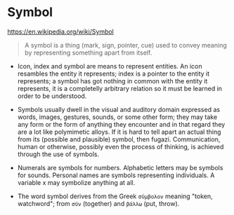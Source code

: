 # Symbol

https://en.wikipedia.org/wiki/Symbol

> A symbol is a thing (mark, sign, pointer, cue) used to convey meaning by representing something apart from itself.

* Icon, index and symbol are means to represent entities. An icon resambles the entity it represents; index is a pointer to the entity it represents; a symbol has got nothing in common with the entity it represents, it is a completelly arbitrary relation so it must be learned in order to be understood.

* Symbols usually dwell in the visual and auditory domain expressed as words, images, gestures, sounds, or some other form; they may take any form or the form of anything they encounter and in that regard they are a lot like polymimetic alloys. If it is hard to tell apart an actual thing from its (possible and plausible) symbol, then fugazi. Communication, human or otherwise, possibly even the process of thinking, is achieved through the use of symbols.

* Numerals are symbols for numbers. Alphabetic letters may be symbols for sounds. Personal names are symbols representing individuals. A variable x may symbolize anything at all.

* The word symbol derives from the Greek `σύμβολον` meaning "token, watchword"; from `σύν` (together) and `βάλλω` (put, throw).
